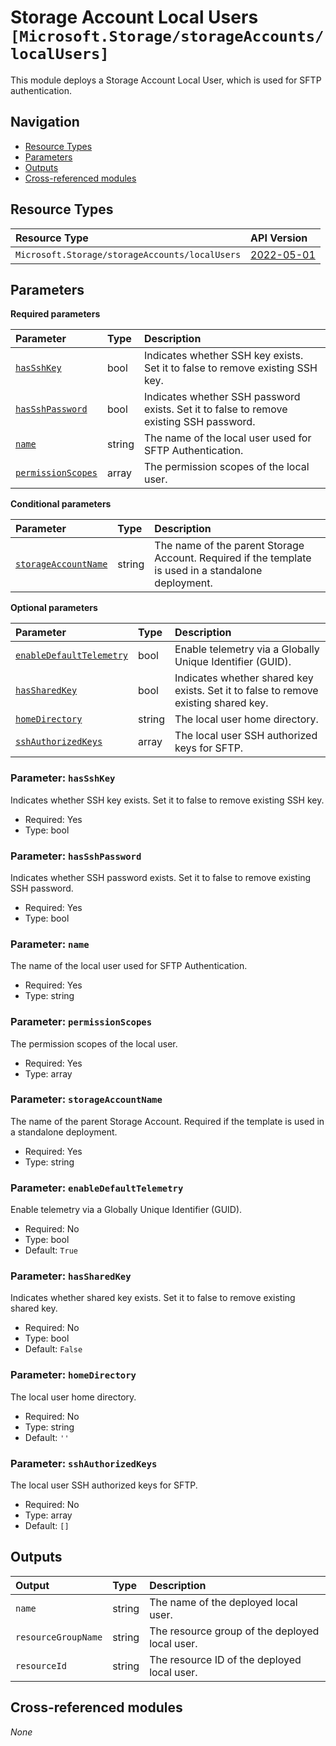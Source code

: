 # Storage Account Local Users `[Microsoft.Storage/storageAccounts/localUsers]`

This module deploys a Storage Account Local User, which is used for SFTP authentication.

## Navigation

- [Resource Types](#resource-types)
- [Parameters](#parameters)
- [Outputs](#outputs)
- [Cross-referenced modules](#cross-referenced-modules)

## Resource Types

| Resource Type | API Version |
| :-- | :-- |
| `Microsoft.Storage/storageAccounts/localUsers` | [2022-05-01](https://learn.microsoft.com/en-us/azure/templates/Microsoft.Storage/2022-05-01/storageAccounts/localUsers) |

## Parameters

**Required parameters**

| Parameter | Type | Description |
| :-- | :-- | :-- |
| [`hasSshKey`](#parameter-hassshkey) | bool | Indicates whether SSH key exists. Set it to false to remove existing SSH key. |
| [`hasSshPassword`](#parameter-hassshpassword) | bool | Indicates whether SSH password exists. Set it to false to remove existing SSH password. |
| [`name`](#parameter-name) | string | The name of the local user used for SFTP Authentication. |
| [`permissionScopes`](#parameter-permissionscopes) | array | The permission scopes of the local user. |

**Conditional parameters**

| Parameter | Type | Description |
| :-- | :-- | :-- |
| [`storageAccountName`](#parameter-storageaccountname) | string | The name of the parent Storage Account. Required if the template is used in a standalone deployment. |

**Optional parameters**

| Parameter | Type | Description |
| :-- | :-- | :-- |
| [`enableDefaultTelemetry`](#parameter-enabledefaulttelemetry) | bool | Enable telemetry via a Globally Unique Identifier (GUID). |
| [`hasSharedKey`](#parameter-hassharedkey) | bool | Indicates whether shared key exists. Set it to false to remove existing shared key. |
| [`homeDirectory`](#parameter-homedirectory) | string | The local user home directory. |
| [`sshAuthorizedKeys`](#parameter-sshauthorizedkeys) | array | The local user SSH authorized keys for SFTP. |

### Parameter: `hasSshKey`

Indicates whether SSH key exists. Set it to false to remove existing SSH key.

- Required: Yes
- Type: bool

### Parameter: `hasSshPassword`

Indicates whether SSH password exists. Set it to false to remove existing SSH password.

- Required: Yes
- Type: bool

### Parameter: `name`

The name of the local user used for SFTP Authentication.

- Required: Yes
- Type: string

### Parameter: `permissionScopes`

The permission scopes of the local user.

- Required: Yes
- Type: array

### Parameter: `storageAccountName`

The name of the parent Storage Account. Required if the template is used in a standalone deployment.

- Required: Yes
- Type: string

### Parameter: `enableDefaultTelemetry`

Enable telemetry via a Globally Unique Identifier (GUID).

- Required: No
- Type: bool
- Default: `True`

### Parameter: `hasSharedKey`

Indicates whether shared key exists. Set it to false to remove existing shared key.

- Required: No
- Type: bool
- Default: `False`

### Parameter: `homeDirectory`

The local user home directory.

- Required: No
- Type: string
- Default: `''`

### Parameter: `sshAuthorizedKeys`

The local user SSH authorized keys for SFTP.

- Required: No
- Type: array
- Default: `[]`


## Outputs

| Output | Type | Description |
| :-- | :-- | :-- |
| `name` | string | The name of the deployed local user. |
| `resourceGroupName` | string | The resource group of the deployed local user. |
| `resourceId` | string | The resource ID of the deployed local user. |

## Cross-referenced modules

_None_
